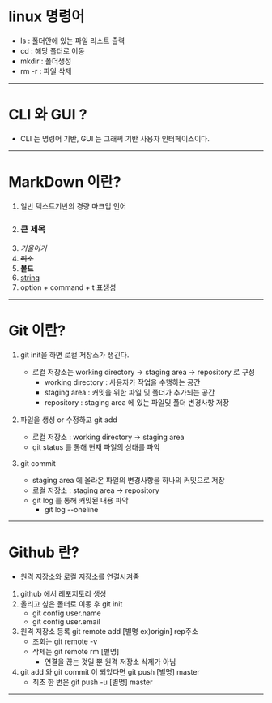 # linux 명령어
- ls : 폴더안에 있는 파일 리스트 출력
-  cd : 해당 폴더로 이동
- mkdir : 폴더생성
- rm -r : 파일 삭제

--- 

# CLI 와 GUI ?
- CLI 는 명령어 기반, GUI 는 그래픽 기반 사용자 인터페이스이다.

--- 

# MarkDown 이란?
1. 일반 텍스트기반의 경량 마크업 언어
2. ### 큰 제목 
3. *기울이기*
4. ~~취소~~
5.  **볼드**
6. [string](www.naver.com)
7. option + command + t 표생성 

---

# Git 이란?
1. git init을 하면 로컬 저장소가 생긴다.
    - 로컬 저장소는 working directory -> staging area -> repository 로 구성
        - working directory : 사용자가 작업을 수행하는 공간
        - staging area : 커밋을 위한 파일 및 폴더가 추가되는 공간
        - repository : staging area 에 있는 파일및 폴더 변경사항 저장

2. 파일을 생성 or 수정하고 git add 
    - 로컬 저장소 : working directory -> staging area
    - git status 를 통해 현재 파일의 상태를 파악

3. git commit
    - staging area 에 올라온 파일의 변경사항을 하나의 커밋으로 저장
    - 로컬 저장소 : staging area -> repository
    - git log 를 통해 커밋된 내용 파악
        - git log --oneline

--- 

# Github 란?
- 원격 저장소와 로컬 저장소를 연결시켜줌
1. github 에서 레포지토리 생성
2. 올리고 싶은 폴더로 이동 후 git init
    - git config user.name
    - git config user.email
3. 원격 저장소 등록 git remote add [별명 ex)origin] rep주소
    - 조회는 git remote -v
    - 삭제는 git remote rm [별명]
        - 연결을 끊는 것일 뿐 원격 저장소 삭제가 아님
4. git add 와 git commit 이 되었다면 git push [별명] master
    - 최초 한 번은 git push -u [별명] master

--- 